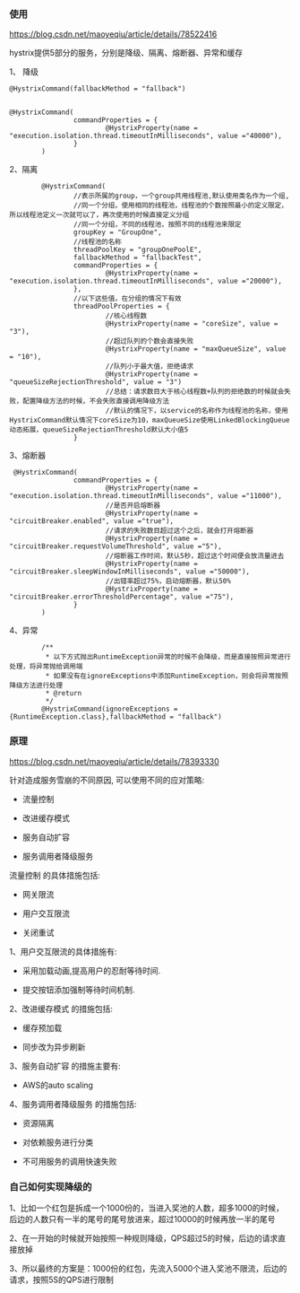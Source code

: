 

### 使用

https://blog.csdn.net/maoyeqiu/article/details/78522416

hystrix提供5部分的服务，分别是降级、隔离、熔断器、异常和缓存

1、 降级

```
@HystrixCommand(fallbackMethod = "fallback")


@HystrixCommand(
                commandProperties = {
                        @HystrixProperty(name = "execution.isolation.thread.timeoutInMilliseconds", value ="40000"),
                }
        )
```

2、隔离

```
        @HystrixCommand(
                //表示所属的group，一个group共用线程池,默认使用类名作为一个组,
				//同一个分组，使用相同的线程池，线程池的个数按照最小的定义限定，所以线程池定义一次就可以了，再次使用的时候直接定义分组
                //同一个分组，不同的线程池，按照不同的线程池来限定
                groupKey = "GroupOne",
                //线程池的名称
                threadPoolKey = "groupOnePoolE",
                fallbackMethod = "fallbackTest",
                commandProperties = {
                        @HystrixProperty(name = "execution.isolation.thread.timeoutInMilliseconds", value ="20000"),
                },
                //以下这些值，在分组的情况下有效
                threadPoolProperties = {
                        //核心线程数
                        @HystrixProperty(name = "coreSize", value = "3"),
                        //超过队列的个数会直接失败
                        @HystrixProperty(name = "maxQueueSize", value = "10"),
                        //队列小于最大值，拒绝请求
                        @HystrixProperty(name = "queueSizeRejectionThreshold", value = "3")
                        //总结：请求数目大于核心线程数+队列的拒绝数的时候就会失败，配置降级方法的时候，不会失败直接调用降级方法
                        //默认的情况下，以service的名称作为线程池的名称，使用HystrixCommand默认情况下coreSize为10，maxQueueSize使用LinkedBlockingQueue动态拓展，queueSizeRejectionThreshold默认大小值5
                }
```

3、熔断器

```
 @HystrixCommand(
                commandProperties = {
                        @HystrixProperty(name = "execution.isolation.thread.timeoutInMilliseconds", value ="11000"),
                        //是否开启熔断器
                        @HystrixProperty(name = "circuitBreaker.enabled", value ="true"),
                        //请求的失败数目超过这个之后，就会打开熔断器
                        @HystrixProperty(name = "circuitBreaker.requestVolumeThreshold", value ="5"),
                        //熔断器工作时间，默认5秒，超过这个时间便会放流量进去
                        @HystrixProperty(name = "circuitBreaker.sleepWindowInMilliseconds", value ="50000"),
                        //出错率超过75%，启动熔断器，默认50%
                        @HystrixProperty(name = "circuitBreaker.errorThresholdPercentage", value ="75"),
                }
        )

```

4、异常

```
        /**
         * 以下方式抛出RuntimeException异常的时候不会降级，而是直接按照异常进行处理，将异常抛给调用端
         * 如果没有在ignoreExceptions中添加RuntimeException，则会将异常按照降级方法进行处理
         * @return
         */
        @HystrixCommand(ignoreExceptions = {RuntimeException.class},fallbackMethod = "fallback")

```

### 原理

https://blog.csdn.net/maoyeqiu/article/details/78393330

针对造成服务雪崩的不同原因, 可以使用不同的应对策略:

- 流量控制

- 改进缓存模式

- 服务自动扩容

- 服务调用者降级服务

流量控制 的具体措施包括:

- 网关限流

- 用户交互限流

- 关闭重试



1、用户交互限流的具体措施有: 

- 采用加载动画,提高用户的忍耐等待时间. 

- 提交按钮添加强制等待时间机制.

2、改进缓存模式 的措施包括:

- 缓存预加载

- 同步改为异步刷新

3、服务自动扩容 的措施主要有:

- AWS的auto scaling

4、服务调用者降级服务 的措施包括:

- 资源隔离

- 对依赖服务进行分类

- 不可用服务的调用快速失败



### 自己如何实现降级的

1、比如一个红包是拆成一个1000份的，当进入奖池的人数，超多1000的时候，后边的人数只有一半的尾号的尾号放进来，超过10000的时候再放一半的尾号

2、在一开始的时候就开始按照一种规则降级，QPS超过5的时候，后边的请求直接放掉

3、所以最终的方案是：1000份的红包，先流入5000个进入奖池不限流，后边的请求，按照5S的QPS进行限制





